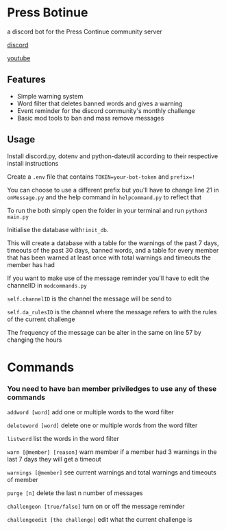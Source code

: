 # Press Botinue
a discord bot for the Press Continue community server

[discord](https://discord.gg/4YzzH9hrZB)

[youtube](https://www.youtube.com/@PressContinue)

## Features
- Simple warning system
- Word filter that deletes banned words and gives a warning
- Event reminder for the discord community's monthly challenge
- Basic mod tools to ban and mass remove messages

## Usage
Install discord.py, dotenv and python-dateutil according to their respective install instructions

Create a `.env` file that contains `TOKEN=your-bot-token` and `prefix=!`

You can choose to use a different prefix but you'll have to change line 21 in  `onMessage.py` and the help command in `helpcommand.py` to reflect that

To run the both simply open the folder in your terminal and run `python3 main.py`

Initialise the database with`!init_db`.

This will create a database with a table for the warnings of the past 7 days, timeouts of the past 30 days, banned words, and a table for every member that has been warned at least once with total warnings and timeouts the member has had

If you want to make use of the message reminder you'll have to edit the channelID in `modcommands.py`

`self.channelID` is the channel the message will be send to

`self.da_rulesID` is the channel where the message refers to with the rules of the current challenge

The frequency of the message can be alter in the same on line 57 by changing the hours

# Commands

### You need to have ban member priviledges to use any of these commands

`addword [word]` add one or multiple words to the word filter

`deleteword [word]` delete one or multiple words from the word filter

`listword` list the words in the word filter

`warn [@member] [reason]` warn member if a member had 3 warnings in the last 7 days they will get a timeout

`warnings [@member]` see current warnings and total warnings and timeouts of member

`purge [n]` delete the last n number of messages

`challengeon [true/false]` turn on or off the message reminder

`challengeedit [the challenge]` edit what the current challenge is

 
 
